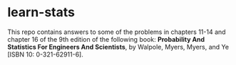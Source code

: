 # learn-stats

This repo contains answers to some of the problems in chapters 11-14 and chapter 16 of the 9th edition of the following book: **Probability And Statistics For Engineers And Scientists**, by Walpole, Myers, Myers, and Ye [ISBN 10: 0-321-62911-6].